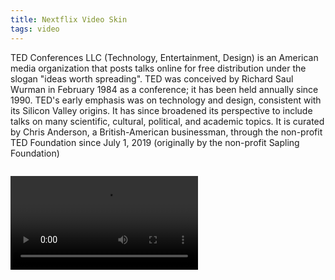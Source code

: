 ```yaml
---
title: Nextflix Video Skin
tags: video
---
```


TED Conferences LLC (Technology, Entertainment, Design) is an American media organization that posts talks online for free distribution under the slogan "ideas worth spreading". TED was conceived by Richard Saul Wurman in February 1984 as a conference; it has been held annually since 1990. TED's early emphasis was on technology and design, consistent with its Silicon Valley origins. It has since broadened its perspective to include talks on many scientific, cultural, political, and academic topics. It is curated by Chris Anderson, a British-American businessman, through the non-profit TED Foundation since July 1, 2019 (originally by the non-profit Sapling Foundation)

<div class="video-wrapper" style="margin-top: 28.080px;">
	<video id="player" crossorigin playsinline controls data-poster="https://cdn.plyr.io/static/demo/View_From_A_Blue_Moon_Trailer-HD.jpg">
		<source src="https://cdn.plyr.io/static/demo/View_From_A_Blue_Moon_Trailer-1080p.mp4" type="video/mp4" size="1080" />
		<track kind="captions" label="English captions" src="https://cdn.plyr.io/static/demo/View_From_A_Blue_Moon_Trailer-HD.en.vtt" srclang="en" default />
	</video>
	<script src="https://cdn.plyr.io/3.6.2/plyr.js"></script>
	<link rel="stylesheet" href="https://cdn.plyr.io/3.6.2/plyr.css">
</div>
